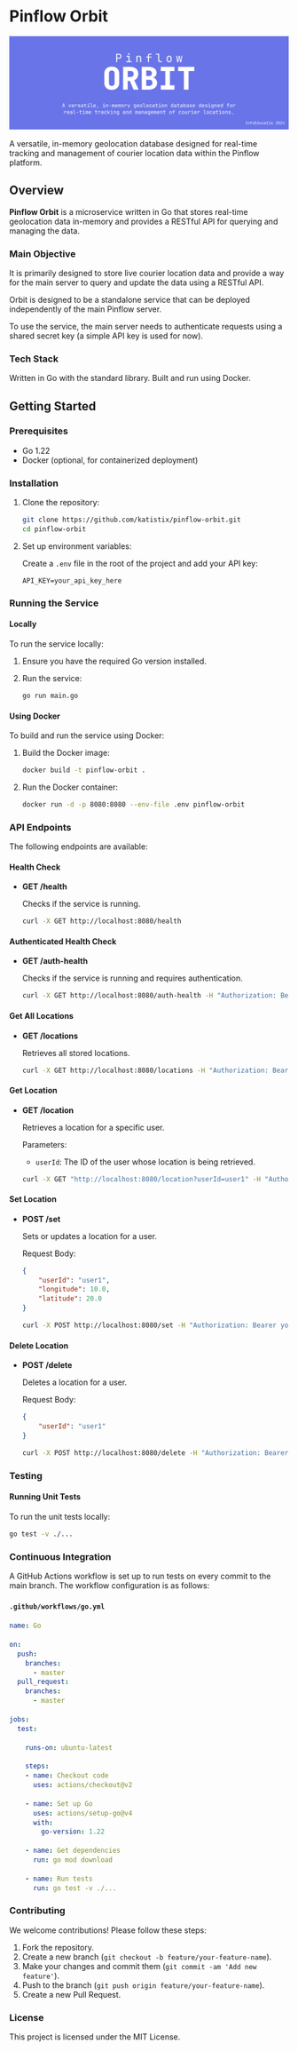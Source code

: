 # Pinflow Orbit

![Pinflow Orbit - In-memory geolocation database](/assets/banner.png)

A versatile, in-memory geolocation database designed for real-time tracking and management of courier location data within the Pinflow platform.

## Overview

**Pinflow Orbit** is a microservice written in Go that stores real-time geolocation data in-memory and provides a RESTful API for querying and managing the data.

### Main Objective

It is primarily designed to store live courier location data and provide a way for the main server to query and update the data using a RESTful API.

Orbit is designed to be a standalone service that can be deployed independently of the main Pinflow server.

To use the service, the main server needs to authenticate requests using a shared secret key (a simple API key is used for now).

### Tech Stack

Written in Go with the standard library. Built and run using Docker.

## Getting Started

### Prerequisites

- Go 1.22
- Docker (optional, for containerized deployment)

### Installation

1. Clone the repository:

    ```bash
    git clone https://github.com/katistix/pinflow-orbit.git
    cd pinflow-orbit
    ```

2. Set up environment variables:

    Create a `.env` file in the root of the project and add your API key:

    ```env
    API_KEY=your_api_key_here
    ```

### Running the Service

#### Locally

To run the service locally:

1. Ensure you have the required Go version installed.
2. Run the service:

    ```bash
    go run main.go
    ```

#### Using Docker

To build and run the service using Docker:

1. Build the Docker image:

    ```bash
    docker build -t pinflow-orbit .
    ```

2. Run the Docker container:

    ```bash
    docker run -d -p 8080:8080 --env-file .env pinflow-orbit
    ```

### API Endpoints

The following endpoints are available:

#### Health Check

- **GET /health**

    Checks if the service is running.

    ```sh
    curl -X GET http://localhost:8080/health
    ```

#### Authenticated Health Check

- **GET /auth-health**

    Checks if the service is running and requires authentication.

    ```sh
    curl -X GET http://localhost:8080/auth-health -H "Authorization: Bearer your_api_key_here"
    ```

#### Get All Locations

- **GET /locations**

    Retrieves all stored locations.

    ```sh
    curl -X GET http://localhost:8080/locations -H "Authorization: Bearer your_api_key_here"
    ```

#### Get Location

- **GET /location**

    Retrieves a location for a specific user.

    Parameters:
    - `userId`: The ID of the user whose location is being retrieved.

    ```sh
    curl -X GET "http://localhost:8080/location?userId=user1" -H "Authorization: Bearer your_api_key_here"
    ```

#### Set Location

- **POST /set**

    Sets or updates a location for a user.

    Request Body:
    ```json
    {
        "userId": "user1",
        "longitude": 10.0,
        "latitude": 20.0
    }
    ```

    ```sh
    curl -X POST http://localhost:8080/set -H "Authorization: Bearer your_api_key_here" -H "Content-Type: application/json" -d '{"userId": "user1", "longitude": 10.0, "latitude": 20.0}'
    ```

#### Delete Location

- **POST /delete**

    Deletes a location for a user.

    Request Body:
    ```json
    {
        "userId": "user1"
    }
    ```

    ```sh
    curl -X POST http://localhost:8080/delete -H "Authorization: Bearer your_api_key_here" -H "Content-Type: application/json" -d '{"userId": "user1"}'
    ```

### Testing

#### Running Unit Tests

To run the unit tests locally:

```bash
go test -v ./...
```

### Continuous Integration

A GitHub Actions workflow is set up to run tests on every commit to the main branch. The workflow configuration is as follows:

#### `.github/workflows/go.yml`

```yaml
name: Go

on:
  push:
    branches: 
      - master
  pull_request:
    branches: 
      - master

jobs:
  test:

    runs-on: ubuntu-latest

    steps:
    - name: Checkout code
      uses: actions/checkout@v2

    - name: Set up Go
      uses: actions/setup-go@v4
      with:
        go-version: 1.22

    - name: Get dependencies
      run: go mod download

    - name: Run tests
      run: go test -v ./...
```

### Contributing

We welcome contributions! Please follow these steps:

1. Fork the repository.
2. Create a new branch (`git checkout -b feature/your-feature-name`).
3. Make your changes and commit them (`git commit -am 'Add new feature'`).
4. Push to the branch (`git push origin feature/your-feature-name`).
5. Create a new Pull Request.

### License

This project is licensed under the MIT License.